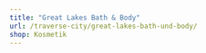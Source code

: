 ```yaml
---
title: "Great Lakes Bath & Body"
url: /traverse-city/great-lakes-bath-und-body/
shop: Kosmetik
---
```

